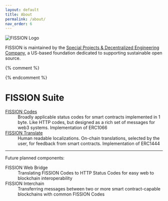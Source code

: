 ```yaml
---
layout: default
title: About
permalink: /about/
nav_order: 6
---
```


![FISSION Logo](https://s3-ca-central-1.amazonaws.com/images.spade.builders/uploads/upload_55c7620948a74acb1228d308491e3439.png)

FISSION is maintained by the [Special Projects & Decentralized Engineering Company](https://spade.builders), a US-based foundation dedicated to supporting sustainable open source.

{% comment %}
<!-- Robot Overlord -->
<!-- Consensys Tachyon -->
{% endcomment %}

# FISSION Suite

<dl>
  <dt class="fs-5 fw-700"><a href="/fission-codes/">FISSION Codes</a></dt>
  <dd>Broadly applicable status codes for smart contracts implemented in 1 byte. Like HTTP codes, but designed as a rich set of messages for web3 systems. Implementation of ERC1066</dd>

  <dt class="fs-5 fw-700"><a href="/fission-translate/">FISSION Translate</a></dt>
  <dd>Human readable localizations. On-chain translations, selected by the user, for feedback from smart contracts. Implementation of ERC1444</dd>
</dl>

---

Future planned components:

<dl>
  <dt class="fs-5 fw-700">FISSION Web Bridge</dt>
  <dd>Translating FISSION Codes to HTTP Status Codes for easy web to blockchain interoperability</dd>

  <dt class="fs-5 fw-700">FISSION Interchain</dt>
  <dd>Transferring messages between two or more smart contract-capable blockchains with common FISSION Codes</dd>
</dl>
